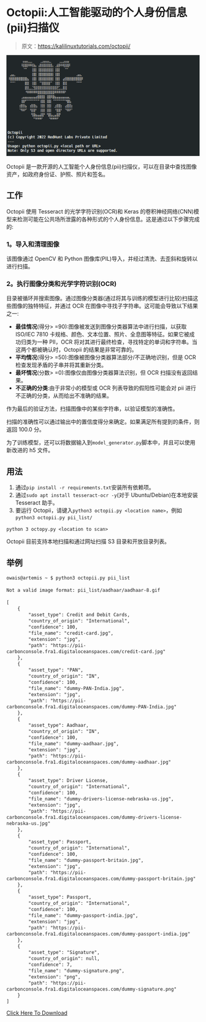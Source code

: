 # Octopii:人工智能驱动的个人身份信息(pii)扫描仪

> 原文：<https://kalilinuxtutorials.com/octopii/>

[![](img/e257aab86b86faa51e572b35468a5155.png)](https://blogger.googleusercontent.com/img/b/R29vZ2xl/AVvXsEjIZpfEK2Q9vrCAGyPa-McBOOJMBL3HiuE22KEvoDIuPWekkOOXAjVIxZ-ZrRtR72aJu2z-4xTtCdauTxLWHUPPL50ufTSUpXnx2zyoefgGuxREzEQr8nFs9iFOZObNdb83sjSY-4d04dHsOlQyHGOGQVRH29fWrHckANpur2IxdLBouFFv629TG4ef/s728/Octopii.png)

Octopii 是一款开源的人工智能个人身份信息(pii)扫描仪，可以在目录中查找图像资产，如政府身份证、护照、照片和签名。

## 工作

Octopii 使用 Tesseract 的光学字符识别(OCR)和 Keras 的卷积神经网络(CNN)模型来检测可能在公共场所泄露的各种形式的个人身份信息。这是通过以下步骤完成的:

### 1。导入和清理图像

该图像通过 OpenCV 和 Python 图像库(PIL)导入，并经过清洗、去歪斜和旋转以进行扫描。

### 2。执行图像分类和光学字符识别(OCR)

目录被循环并搜索图像。通过图像分类器(通过将其与训练的模型进行比较)扫描这些图像的独特特征，并通过 OCR 在图像中寻找子字符串。这可能会导致以下结果之一:

*   **最佳情况**(得分> =90):图像被发送到图像分类器算法中进行扫描，以获取 ISO/IEC 7810 卡规格、颜色、文本位置、照片、全息图等特征。如果它被成功归类为一种 PII，OCR 将对其进行最终检查，寻找特定的单词和字符串。当这两个都被确认时，Octopii 的结果是非常可靠的。
*   **平均情况**(得分> =50):图像被图像分类器算法部分/不正确地识别，但是 OCR 检查发现矛盾的子串并将其重新分类。
*   **最坏情况**(分数> =0):图像仅由图像分类器算法识别，但 OCR 扫描没有返回结果。
*   **不正确的分类**:由于非常小的模型或 OCR 列表导致的假阳性可能会对 pii 进行不正确的分类，从而给出不准确的结果。

作为最后的验证方法，扫描图像中的某些字符串，以验证模型的准确性。

扫描的准确性可以通过输出中的置信度得分来确定。如果满足所有提到的条件，则返回 100.0 分。

为了训练模型，还可以将数据输入到`model_generator.py`脚本中，并且可以使用新改进的 h5 文件。

## 用法

1.  通过`pip install -r requirements.txt`安装所有依赖项。
2.  通过`sudo apt install tesseract-ocr -y`(对于 Ubuntu/Debian)在本地安装 Tesseract 助手。
3.  要运行 Octopii，请键入`python3 octopii.py <location name>`，例如`python3 octopii.py pii_list/`

```
python 3 octopy.py <location to scan>
```

Octopii 目前支持本地扫描和通过网址扫描 S3 目录和开放目录列表。

## 举例

```
owais@artemis ~ $ python3 octopii.py pii_list

Not a valid image format: pii_list/aadhaar/aadhaar-8.gif

[
    {
        "asset_type": Credit and Debit Cards,
        "country_of_origin": "International",
        "confidence": 100,
        "file_name": "credit-card.jpg",
        "extension": "jpg",
        "path": "https://pii-carbonconsole.fra1.digitaloceanspaces.com/credit-card.jpg"
    },
    {
        "asset_type": "PAN",
        "country_of_origin": "IN",
        "confidence": 100,
        "file_name": "dummy-PAN-India.jpg",
        "extension": "jpg",
        "path": "https://pii-carbonconsole.fra1.digitaloceanspaces.com/dummy-PAN-India.jpg"
    },
    {
        "asset_type": Aadhaar,
        "country_of_origin": "IN",
        "confidence": 100,
        "file_name": "dummy-aadhaar.jpg",
        "extension": "jpg",
        "path": "https://pii-carbonconsole.fra1.digitaloceanspaces.com/dummy-aadhaar.jpg"
    },
    {
        "asset_type": Driver License,
        "country_of_origin": "International",
        "confidence": 100,
        "file_name": "dummy-drivers-license-nebraska-us.jpg",
        "extension": "jpg",
        "path": "https://pii-carbonconsole.fra1.digitaloceanspaces.com/dummy-drivers-license-nebraska-us.jpg"
    },
    {
        "asset_type": Passport,
        "country_of_origin": "International",
        "confidence": 100,
        "file_name": "dummy-passport-britain.jpg",
        "extension": "jpg",
        "path": "https://pii-carbonconsole.fra1.digitaloceanspaces.com/dummy-passport-britain.jpg"
    },
    {
        "asset_type": Passport,
        "country_of_origin": "International",
        "confidence": 100,
        "file_name": "dummy-passport-india.jpg",
        "extension": "jpg",
        "path": "https://pii-carbonconsole.fra1.digitaloceanspaces.com/dummy-passport-india.jpg"
    },
    {
        "asset_type": "Signature",
        "country_of_origin": null,
        "confidence": 7,
        "file_name": "dummy-signature.png",
        "extension": "png",
        "path": "https://pii-carbonconsole.fra1.digitaloceanspaces.com/dummy-signature.png"
    }
]

```

[Click Here To Download](https://github.com/redhuntlabs/Octopii)